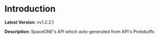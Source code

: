 # Introduction

**Latest Version**: vv1.2.2.1


**Description**: SpaceONE's API which auto-generated from API's Protobuffs


